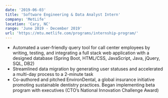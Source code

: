 ```yaml
---
date: '2019-06-03'
title: 'Software Engineering & Data Analyst Intern'
company: 'MetLife'
location: 'Cary, NC'
range: 'June 2019 - December 2019'
url: 'https://mtu.metlife.com/programs/internship-program/'
---
```


- Automated a user-friendly query tool for call center employees by writing, testing, and integrating a full stack web application with a designed database (Spring Boot, HTML/CSS, JavaScript, Java, jQuery, SQL, DB2)
- Streamlined data migration by generating user statuses and accelerated a multi-day process to a 2-minute task
- Co-authored and pitched EnvironDental, a global insurance initiative promoting sustainable dentistry practices. Began implementing beta program with executives (CTO’s National Innovation Challenge Award)
